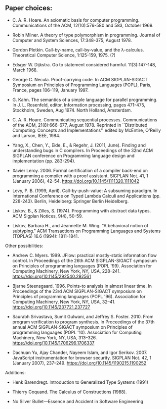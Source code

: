 ## Paper choices:

- C. A. R. Hoare. An axiomatic basis for computer programming. Communications of the ACM, 12(10):576-580 and 583, October 1969.

- Robin Milner. A theory of type polymorphism in programming. Journal of Computer and System Sciences, 17:348-375, August 1978.

- Gordon Plotkin. Call-by-name, call-by-value, and the λ-calculus. Theoretical Computer Science, 1:125-159, 1975. (?)

- Edsger W. Dijkstra. Go to statement considered harmful. 11(3):147-148, March 1968.

- George C. Necula. Proof-carrying code. In ACM SIGPLAN-SIGACT Symposium on Principles of Programming Languages (POPL), Paris, France, pages 106-119, January 1997.

- G. Kahn. The semantics of a simple language for parallel programming. In J. L. Rosenfeld, editor, Information processing, pages 471-475, Stockholm, Sweden, Aug 1974. North Holland, Amsterdam.

- C. A. R. Hoare. Communicating sequential processes. Communications of the ACM, 21(8):666-677, August 1978. Reprinted in ``Distributed Computing: Concepts and Implementations'' edited by McEntire, O'Reilly and Larson, IEEE, 1984.

- Yang, X., Chen, Y., Eide, E., & Regehr, J. (2011, June). Finding and understanding bugs in C compilers. In Proceedings of the 32nd ACM SIGPLAN conference on Programming language design and implementation (pp. 283-294).

- Xavier Leroy. 2006. Formal certification of a compiler back-end or: programming a compiler with a proof assistant. SIGPLAN Not. 41, 1 (January 2006), 42–54. https://doi.org/10.1145/1111320.1111042

- Levy, P. B. (1999, April). Call-by-push-value: A subsuming paradigm. In International Conference on Typed Lambda Calculi and Applications (pp. 228-243). Berlin, Heidelberg: Springer Berlin Heidelberg.

- Liskov, B., & Zilles, S. (1974). Programming with abstract data types. ACM Sigplan Notices, 9(4), 50-59.

- Liskov, Barbara H., and Jeannette M. Wing. "A behavioral notion of subtyping." ACM Transactions on Programming Languages and Systems (TOPLAS) 16.6 (1994): 1811-1841.

Other possibilities:

- Andrew C. Myers. 1999. JFlow: practical mostly-static information flow control. In Proceedings of the 26th ACM SIGPLAN-SIGACT symposium on Principles of programming languages (POPL '99). Association for Computing Machinery, New York, NY, USA, 228–241. https://doi.org/10.1145/292540.292561

- Bjarne Steensgaard. 1996. Points-to analysis in almost linear time. In Proceedings of the 23rd ACM SIGPLAN-SIGACT symposium on Principles of programming languages (POPL '96). Association for Computing Machinery, New York, NY, USA, 32–41. https://doi.org/10.1145/237721.237727

- Saurabh Srivastava, Sumit Gulwani, and Jeffrey S. Foster. 2010. From program verification to program synthesis. In Proceedings of the 37th annual ACM SIGPLAN-SIGACT symposium on Principles of programming languages (POPL '10). Association for Computing Machinery, New York, NY, USA, 313–326. https://doi.org/10.1145/1706299.1706337

- Dachuan Yu, Ajay Chander, Nayeem Islam, and Igor Serikov. 2007. JavaScript instrumentation for browser security. SIGPLAN Not. 42, 1 (January 2007), 237–249. https://doi.org/10.1145/1190215.1190252

Additions:

- Henk Barendregt. Introduction to Generalized Type Systems (1991)

- Thierry Coquand. The Calculus of Constructions (1988).

- No Silver Bullet—Essence and Accident in Software Engineering

